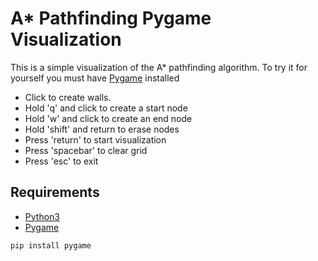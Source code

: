 # A* Pathfinding Pygame Visualization

This is a simple visualization of the A* pathfinding algorithm. To try it for yourself you must have [Pygame](https://www.pygame.org/docs/) installed

* Click to create walls.
* Hold 'q' and click to create a start node
* Hold 'w' and click to create an end node
* Hold 'shift' and return to erase nodes
* Press 'return' to start visualization
* Press 'spacebar' to clear grid
* Press 'esc' to exit

## Requirements
* [Python3](https://www.python.org/downloads/)
* [Pygame](https://www.pygame.org/docs/)

```
pip install pygame
```
